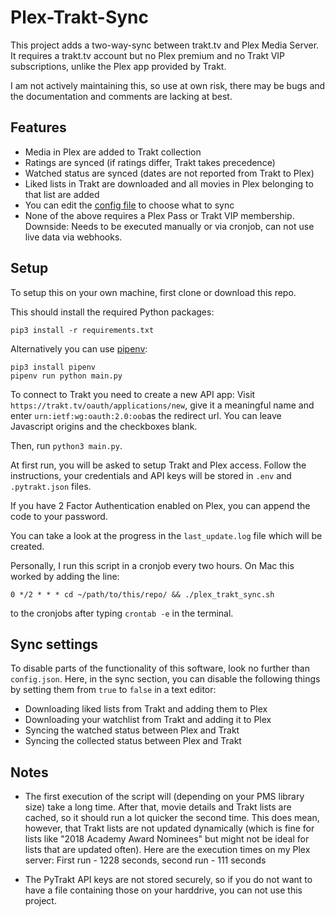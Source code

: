 # Plex-Trakt-Sync

This project adds a two-way-sync between trakt.tv and Plex Media Server. It
requires a trakt.tv account but no Plex premium and no Trakt VIP subscriptions,
unlike the Plex app provided by Trakt.

I am not actively maintaining this, so use at own risk, there may be bugs and
the documentation and comments are lacking at best.

## Features

 - Media in Plex are added to Trakt collection
 - Ratings are synced (if ratings differ, Trakt takes precedence)
 - Watched status are synced (dates are not reported from Trakt to Plex)
 - Liked lists in Trakt are downloaded and all movies in Plex belonging to that
   list are added
 - You can edit the [config file](https://github.com/Taxel/PlexTraktSync/blob/master/config.json) to choose what to sync
 - None of the above requires a Plex Pass or Trakt VIP membership.
   Downside: Needs to be executed manually or via cronjob,
   can not use live data via webhooks.

## Setup

To setup this on your own machine, first clone or download this repo.

This should install the required Python packages:
```
pip3 install -r requirements.txt
```

Alternatively you can use [pipenv]:
```
pip3 install pipenv
pipenv run python main.py
```

[pipenv]: https://pipenv.pypa.io/


To connect to Trakt you need to create a new API app: Visit
`https://trakt.tv/oauth/applications/new`, give it a meaningful name and enter
`urn:ietf:wg:oauth:2.0:oob`as the redirect url. You can leave Javascript
origins and the checkboxes blank.

Then, run `python3 main.py`.

At first run, you will be asked to setup Trakt and Plex access.
Follow the instructions, your credentials and API keys will be stored in
`.env` and `.pytrakt.json` files.

If you have 2 Factor Authentication enabled on Plex, you can append the code to your password.

You can take a look at the progress in the `last_update.log` file which will
be created. 

Personally, I run this script in a cronjob every two hours. On Mac this worked
by adding the line:

```
0 */2 * * * cd ~/path/to/this/repo/ && ./plex_trakt_sync.sh
```

to the cronjobs after typing `crontab -e` in the terminal.

## Sync settings

To disable parts of the functionality of this software, look no further than
`config.json`. Here, in the sync section, you can disable the following things
by setting them from `true` to `false` in a text editor:

 - Downloading liked lists from Trakt and adding them to Plex
 - Downloading your watchlist from Trakt and adding it to Plex
 - Syncing the watched status between Plex and Trakt
 - Syncing the collected status between Plex and Trakt

## Notes

 - The first execution of the script will (depending on your PMS library size)
   take a long time. After that, movie details and Trakt lists are cached, so
   it should run a lot quicker the second time. This does mean, however, that
   Trakt lists are not updated dynamically (which is fine for lists like "2018
   Academy Award Nominees" but might not be ideal for lists that are updated
   often). Here are the execution times on my Plex server: First run - 1228
   seconds, second run - 111 seconds

 - The PyTrakt API keys are not stored securely, so if you do not want to have
   a file containing those on your harddrive, you can not use this project.
